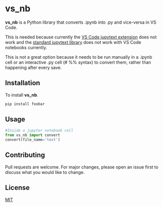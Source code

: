 # vs_nb

**vs_nb** is a Python library that converts .ipynb into .py and vice-versa in VS Code.

This is needed because currently the [VS Code jupytext extension](https://github.com/notebookPowerTools/vscode-jupytext) does not work and the [standard jupytext library](https://github.com/mwouts/jupytext) does not work with VS Code notebooks currently.

This is not a great option because it needs to be run manually in a .ipynb cell or an interactive .py cell (# %% syntax) to convert them, rather than happening after every save.

## Installation

To install **vs_nb**.

```bash
pip install foobar
```

## Usage

```python
#Inside a jupyter notebook cell
from vs_nb import convert     
convert(file_name='test')
```

## Contributing
Pull requests are welcome. For major changes, please open an issue first to discuss what you would like to change.

## License
[MIT](https://choosealicense.com/licenses/mit/)